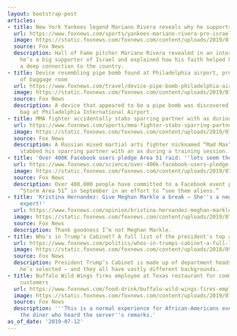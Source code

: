 ```yaml
---
layout: bootstrap-post
articles:
- title: New York Yankees legend Mariano Rivera reveals why he supports Israel
  url: https://www.foxnews.com/sports/yankees-mariano-rivera-pro-israel
  image: https://static.foxnews.com/foxnews.com/content/uploads/2019/01/MLB-Mariano-Rivera.jpg
  source: Fox News
  description: Hall of Fame pitcher Mariano Rivera revealed in an interview Tuesday
    he’s a big supporter of Israel and explained how his faith helped him develop
    a deep connection to the country.
- title: Device resembling pipe bomb found at Philadelphia airport, prompts shutdown
    of baggage room
  url: https://www.foxnews.com/travel/device-pipe-bomb-philadelphia-airport-prompts-shutdown
  image: https://static.foxnews.com/foxnews.com/content/uploads/2019/07/philadelphia-pipe-bomb.jpg
  source: Fox News
  description: A device that appeared to be a pipe bomb was discovered in a checked
    bag at Philadelphia International Airport.
- title: MMA fighter accidentally stabs sparring partner with ax during workout session
  url: https://www.foxnews.com/sports/mma-fighter-stabs-sparring-partner-ax
  image: https://static.foxnews.com/foxnews.com/content/uploads/2019/07/mma-glove-iStock.jpg
  source: Fox News
  description: A Russian mixed martial arts fighter nicknamed “Mad Max” accidentally
    stabbed his sparring partner with an ax during a training session.
- title: 'Over 400K Facebook users pledge Area 51 raid: ''lets seem them aliens'''
  url: https://www.foxnews.com/science/over-400k-facebook-users-pledge-area-51-raid-lets-seem-them-aliens
  image: https://static.foxnews.com/foxnews.com/content/uploads/2019/07/GettyImages-609845268.jpg
  source: Fox News
  description: Over 400,000 people have committed to a Facebook event pledging to
    “Storm Area 51” in September in an effort to “see them aliens.”
- title: 'Kristina Hernandez: Give Meghan Markle a break – She''s a new mom, not an
    expert!'
  url: https://www.foxnews.com/opinion/kristina-hernandez-meghan-markle-baby-archie-mother-mom
  image: https://static.foxnews.com/foxnews.com/content/uploads/2019/07/GettyImages-1161197700.jpg
  source: Fox News
  description: Thank goodness I’m not Meghan Markle.
- title: Who's in Trump's Cabinet? A full list of the president's top advisers
  url: https://www.foxnews.com/politics/whos-in-trumps-cabinet-a-full-list-of-the-presidents-top-advisers
  image: https://static.foxnews.com/foxnews.com/content/uploads/2018/09/04e77b3d-rtx3m6xo.jpg
  source: Fox News
  description: President Trump’s Cabinet is made up of department heads and advisers
    he’s selected – and they all have vastly different backgrounds.
- title: Buffalo Wild Wings fires employee at Texas restaurant for comment about black
    customers
  url: https://www.foxnews.com/food-drink/buffalo-wild-wings-fires-employee-racial-comment-black-customers
  image: https://static.foxnews.com/foxnews.com/content/uploads/2019/07/BWWFox26.png
  source: Fox News
  description: '''This is a normal experience for African-Americans everywhere," said
    the diner who heard the server''s remarks.'
as_of_date: '2019-07-12'
---
```



